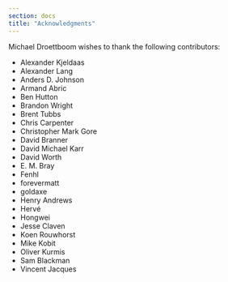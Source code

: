 ```yaml
---
section: docs
title: "Acknowledgments"
---
```


Michael Droettboom wishes to thank the following contributors:

-   Alexander Kjeldaas
-   Alexander Lang
-   Anders D. Johnson
-   Armand Abric
-   Ben Hutton
-   Brandon Wright
-   Brent Tubbs
-   Chris Carpenter
-   Christopher Mark Gore
-   David Branner
-   David Michael Karr
-   David Worth
-   E. M. Bray
-   Fenhl
-   forevermatt
-   goldaxe
-   Henry Andrews
-   Hervé
-   Hongwei
-   Jesse Claven
-   Koen Rouwhorst
-   Mike Kobit
-   Oliver Kurmis
-   Sam Blackman
-   Vincent Jacques
